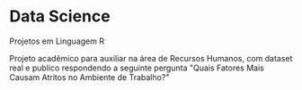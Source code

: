 # Data Science
 Projetos em Linguagem R

 
 Projeto acadêmico para auxiliar na área de Recursos Humanos, com dataset real e publico respondendo a seguinte pergunta "Quais Fatores Mais Causam Atritos no Ambiente de Trabalho?"
